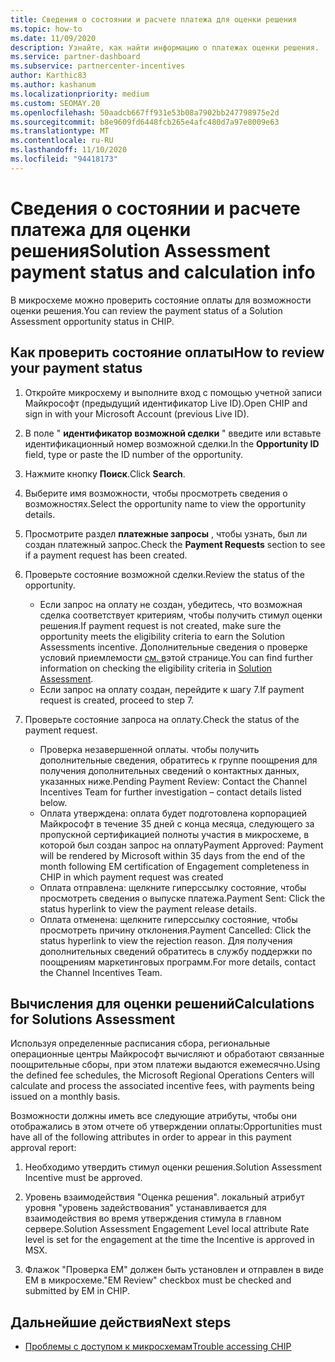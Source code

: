 ```yaml
---
title: Сведения о состоянии и расчете платежа для оценки решения
ms.topic: how-to
ms.date: 11/09/2020
description: Узнайте, как найти информацию о платежах оценки решения.
ms.service: partner-dashboard
ms.subservice: partnercenter-incentives
author: Karthic83
ms.author: kashanum
ms.localizationpriority: medium
ms.custom: SEOMAY.20
ms.openlocfilehash: 50aadcb667ff931e53b08a7902bb247798975e2d
ms.sourcegitcommit: b8e9609fd6448fcb265e4afc480d7a97e8009e63
ms.translationtype: MT
ms.contentlocale: ru-RU
ms.lasthandoff: 11/10/2020
ms.locfileid: "94418173"
---
```

# <a name="solution-assessment-payment-status-and-calculation-info"></a><span data-ttu-id="cfcdc-103">Сведения о состоянии и расчете платежа для оценки решения</span><span class="sxs-lookup"><span data-stu-id="cfcdc-103">Solution Assessment payment status and calculation info</span></span>

<span data-ttu-id="cfcdc-104">В микросхеме можно проверить состояние оплаты для возможности оценки решения.</span><span class="sxs-lookup"><span data-stu-id="cfcdc-104">You can review the payment status of a Solution Assessment opportunity status in CHIP.</span></span> 

## <a name="how-to-review-your-payment-status"></a><span data-ttu-id="cfcdc-105">Как проверить состояние оплаты</span><span class="sxs-lookup"><span data-stu-id="cfcdc-105">How to review your payment status</span></span>

1. <span data-ttu-id="cfcdc-106">Откройте микросхему и выполните вход с помощью учетной записи Майкрософт (предыдущий идентификатор Live ID).</span><span class="sxs-lookup"><span data-stu-id="cfcdc-106">Open CHIP and sign in with your Microsoft Account (previous Live ID).</span></span>
2. <span data-ttu-id="cfcdc-107">В поле " **идентификатор возможной сделки** " введите или вставьте идентификационный номер возможной сделки.</span><span class="sxs-lookup"><span data-stu-id="cfcdc-107">In the **Opportunity ID** field, type or paste the ID number of the opportunity.</span></span>
3. <span data-ttu-id="cfcdc-108">Нажмите кнопку **Поиск**.</span><span class="sxs-lookup"><span data-stu-id="cfcdc-108">Click **Search**.</span></span>
4. <span data-ttu-id="cfcdc-109">Выберите имя возможности, чтобы просмотреть сведения о возможностях.</span><span class="sxs-lookup"><span data-stu-id="cfcdc-109">Select the opportunity name to view the opportunity details.</span></span>
5. <span data-ttu-id="cfcdc-110">Просмотрите раздел **платежные запросы** , чтобы узнать, был ли создан платежный запрос.</span><span class="sxs-lookup"><span data-stu-id="cfcdc-110">Check the **Payment Requests** section to see if a payment request has been created.</span></span>
6. <span data-ttu-id="cfcdc-111">Проверьте состояние возможной сделки.</span><span class="sxs-lookup"><span data-stu-id="cfcdc-111">Review the status of the opportunity.</span></span>

    - <span data-ttu-id="cfcdc-112">Если запрос на оплату не создан, убедитесь, что возможная сделка соответствует критериям, чтобы получить стимул оценки решения.</span><span class="sxs-lookup"><span data-stu-id="cfcdc-112">If payment request is not created, make sure the opportunity meets the eligibility criteria to earn the Solution Assessments incentive.</span></span> <span data-ttu-id="cfcdc-113">Дополнительные сведения о проверке условий приемлемости [см. в](chip-solution-assessment.md)этой странице.</span><span class="sxs-lookup"><span data-stu-id="cfcdc-113">You can find further information on checking the eligibility criteria in [Solution Assessment](chip-solution-assessment.md).</span></span>
    - <span data-ttu-id="cfcdc-114">Если запрос на оплату создан, перейдите к шагу 7.</span><span class="sxs-lookup"><span data-stu-id="cfcdc-114">If payment request is created, proceed to step 7.</span></span>
7. <span data-ttu-id="cfcdc-115">Проверьте состояние запроса на оплату.</span><span class="sxs-lookup"><span data-stu-id="cfcdc-115">Check the status of the payment request.</span></span>

    - <span data-ttu-id="cfcdc-116">Проверка незавершенной оплаты. чтобы получить дополнительные сведения, обратитесь к группе поощрения для получения дополнительных сведений о контактных данных, указанных ниже.</span><span class="sxs-lookup"><span data-stu-id="cfcdc-116">Pending Payment Review: Contact the Channel Incentives Team for further investigation – contact details listed below.</span></span>
    - <span data-ttu-id="cfcdc-117">Оплата утверждена: оплата будет подготовлена корпорацией Майкрософт в течение 35 дней с конца месяца, следующего за пропускной сертификацией полноты участия в микросхеме, в которой был создан запрос на оплату</span><span class="sxs-lookup"><span data-stu-id="cfcdc-117">Payment Approved: Payment will be rendered by Microsoft within 35 days from the end of the month following EM certification of Engagement completeness in CHIP in which payment request was created</span></span>
    -  <span data-ttu-id="cfcdc-118">Оплата отправлена: щелкните гиперссылку состояние, чтобы просмотреть сведения о выпуске платежа.</span><span class="sxs-lookup"><span data-stu-id="cfcdc-118">Payment Sent: Click the status hyperlink to view the payment release details.</span></span>
    - <span data-ttu-id="cfcdc-119">Оплата отменена: щелкните гиперссылку состояние, чтобы просмотреть причину отклонения.</span><span class="sxs-lookup"><span data-stu-id="cfcdc-119">Payment Cancelled: Click the status hyperlink to view the rejection reason.</span></span> <span data-ttu-id="cfcdc-120">Для получения дополнительных сведений обратитесь в службу поддержки по поощрениям маркетинговых программ.</span><span class="sxs-lookup"><span data-stu-id="cfcdc-120">For more details, contact the Channel Incentives Team.</span></span>

## <a name="calculations-for-solutions-assessment"></a><span data-ttu-id="cfcdc-121">Вычисления для оценки решений</span><span class="sxs-lookup"><span data-stu-id="cfcdc-121">Calculations for Solutions Assessment</span></span>

<span data-ttu-id="cfcdc-122">Используя определенные расписания сбора, региональные операционные центры Майкрософт вычисляют и обработают связанные поощрительные сборы, при этом платежи выдаются ежемесячно.</span><span class="sxs-lookup"><span data-stu-id="cfcdc-122">Using the defined fee schedules, the Microsoft Regional Operations Centers will calculate and process the associated incentive fees, with payments being issued on a monthly basis.</span></span>

<span data-ttu-id="cfcdc-123">Возможности должны иметь все следующие атрибуты, чтобы они отображались в этом отчете об утверждении оплаты:</span><span class="sxs-lookup"><span data-stu-id="cfcdc-123">Opportunities must have all of the following attributes in order to appear in this payment approval report:</span></span>

1. <span data-ttu-id="cfcdc-124">Необходимо утвердить стимул оценки решения.</span><span class="sxs-lookup"><span data-stu-id="cfcdc-124">Solution Assessment Incentive must be approved.</span></span>

1. <span data-ttu-id="cfcdc-125">Уровень взаимодействия "Оценка решения". локальный атрибут уровня "уровень задействования" устанавливается для взаимодействия во время утверждения стимула в главном сервере.</span><span class="sxs-lookup"><span data-stu-id="cfcdc-125">Solution Assessment Engagement Level local attribute Rate level is set for the engagement at the time the Incentive is approved in MSX.</span></span>
 
1. <span data-ttu-id="cfcdc-126">Флажок "Проверка EM" должен быть установлен и отправлен в виде EM в микросхеме.</span><span class="sxs-lookup"><span data-stu-id="cfcdc-126">"EM Review" checkbox must be checked and submitted by EM in CHIP.</span></span>

## <a name="next-steps"></a><span data-ttu-id="cfcdc-127">Дальнейшие действия</span><span class="sxs-lookup"><span data-stu-id="cfcdc-127">Next steps</span></span>

- [<span data-ttu-id="cfcdc-128">Проблемы с доступом к микросхемам</span><span class="sxs-lookup"><span data-stu-id="cfcdc-128">Trouble accessing CHIP</span></span>](chip-access-trouble.md) 
